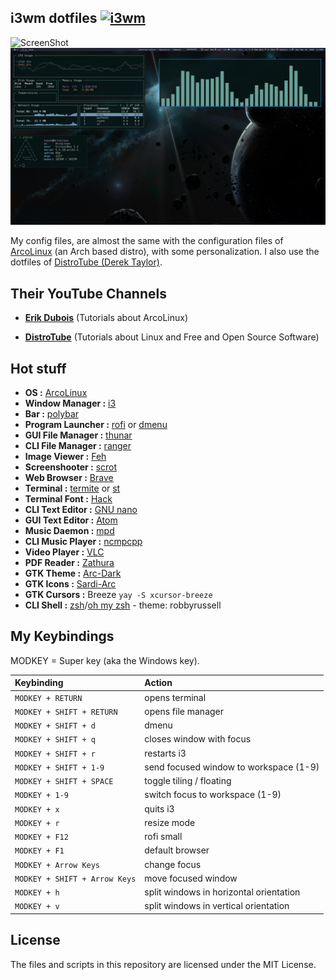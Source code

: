 ## i3wm dotfiles [![i3wm](https://img.shields.io/badge/I3-WM-yellow?style=flat-square)](https://i3wm.org)

![ScreenShot](https://i.imgur.com/2NTO46a.png)
![ScreenShot](https://github.com/Terke/dotfiles/blob/master/Screenshots/V.png)

My config files, are almost the same with the configuration files of [ArcoLinux](https://arcolinux.info/) (an Arch based distro), with some personalization. I also use the dotfiles of [DistroTube (Derek Taylor)](https://gitlab.com/dwt1).

## Their YouTube Channels

- **[Erik Dubois](https://www.youtube.com/channel/UCJdmdUp5BrsWsYVQUylCMLg)** (Tutorials about ArcoLinux)

- **[DistroTube](https://www.youtube.com/channel/UCVls1GmFKf6WlTraIb_IaJg)** (Tutorials about Linux and Free and Open Source Software)

## Hot stuff

- **OS :** [ArcoLinux](https://arcolinux.com/)
- **Window Manager :** [i3](https://github.com/i3/i3)
- **Bar :** [polybar](https://github.com/polybar/polybar)
- **Program Launcher :** [rofi](https://github.com/davatorium/rofi) or [dmenu](https://tools.suckless.org/dmenu/)
- **GUI File Manager :** [thunar](https://github.com/xfce-mirror/thunar)
- **CLI File Manager :** [ranger](https://github.com/ranger/ranger)
- **Image Viewer :** [Feh](https://github.com/derf/feh)
- **Screenshooter :** [scrot](https://github.com/resurrecting-open-source-projects/scrot)
- **Web Browser :** [Brave](https://brave.com/)
- **Terminal :** [termite](https://github.com/thestinger/termite) or [st](https://st.suckless.org/)
- **Terminal Font :** [Hack](https://github.com/fonts/Hack)
- **CLI Text Editor :** [GNU nano](https://www.nano-editor.org/download.php)
- **GUI Text Editor :** [Atom](https://flight-manual.atom.io/getting-started/sections/installing-atom/)
- **Music Daemon :** [mpd](https://www.musicpd.org/)
- **CLI Music Player :** [ncmpcpp](https://github.com/arybczak/ncmpcpp)
- **Video Player :** [VLC](https://www.videolan.org/vlc/index.el.html)
- **PDF Reader :** [Zathura](https://pwmt.org/projects/zathura/)
- **GTK Theme :** [Arc-Dark](https://github.com/horst3180/arc-theme)
- **GTK Icons :** [Sardi-Arc](https://sourceforge.net/projects/sardi/files/)
- **GTK Cursors :** Breeze `yay -S xcursor-breeze`
- **CLI Shell :** [zsh](http://zsh.sourceforge.net)/[oh my zsh](https://ohmyz.sh/) - theme: robbyrussell

## My Keybindings

MODKEY = Super key (aka the Windows key).

| Keybinding | Action |
| :--- | :--- |
| `MODKEY + RETURN` | opens terminal |
| `MODKEY + SHIFT + RETURN` | opens file manager |
| `MODKEY + SHIFT + d` | dmenu |
| `MODKEY + SHIFT + q` | closes window with focus |
| `MODKEY + SHIFT + r` | restarts i3 |
| `MODKEY + SHIFT + 1-9` | send focused window to workspace (1-9) |
| `MODKEY + SHIFT + SPACE` | toggle tiling / floating |
| `MODKEY + 1-9` | switch focus to workspace (1-9) |
| `MODKEY + x` | quits i3 |
| `MODKEY + r` | resize mode |
| `MODKEY + F12` | rofi small |
| `MODKEY + F1` | default browser |
| `MODKEY + Arrow Keys` | change focus |
| `MODKEY + SHIFT + Arrow Keys` | move focused window |
| `MODKEY + h` | split windows in horizontal orientation |
| `MODKEY + v` | split windows in vertical orientation |

## License

The files and scripts in this repository are licensed under the MIT License.


